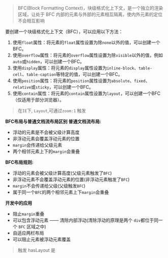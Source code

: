 > BFC(Block Formatting Context)，块级格式化上下文，是一个独立的渲染区域，让处于 BFC 内部的元素与外部的元素相互隔离，使内外元素的定位不会相互影响

要创建一个块级格式化上下文（BFC），可以应用以下方法：

1. 使用`float`属性：将元素的`float`属性设置为除`none`以外的值，可以创建一个BFC。
2. 使用`overflow`属性：将元素的`overflow`属性设置为除`visible`以外的值，例如`auto`或`hidden`，可以创建一个BFC。
3. 使用`display`属性：将元素的`display`属性设置为`inline-block`、`table-cell`、`table-caption`等特定的值，可以创建一个BFC。
4. 使用`position`属性：将元素的`position`属性设置为`absolute`、`fixed`、`relative`或`sticky`，可以创建一个BFC。
5. 使用`contain`属性：将元素的`contain`属性设置为`layout`，可以创建一个BFC（仅适用于部分浏览器）。

> 在`IE`下, `Layout`,可通过`zoom:1` 触发

**BFC布局与普通文档流布局区别 普通文档流布局:**

- 浮动的元素是不会被父级计算高度
- 非浮动元素会覆盖浮动元素的位置
- `margin`会传递给父级元素
- 两个相邻元素上下的`margin`会重叠

**BFC布局规则:**

- 浮动的元素会被父级计算高度(父级元素触发了`BFC`)
- 非浮动元素不会覆盖浮动元素的位置(非浮动元素触发了`BFC`)
- `margin`不会传递给父级(父级触发`BFC`)
- 属于同一个`BFC`的两个相邻元素上下`margin`会重叠

**开发中的应用**

- 阻止`margin`重叠
- 可以包含浮动元素 —— 清除内部浮动(清除浮动的原理是两个 `div`都位于同一个 `BFC` 区域之中)
- 自适应两栏布局
- 可以阻止元素被浮动元素覆盖





> 触发 hasLayout 是